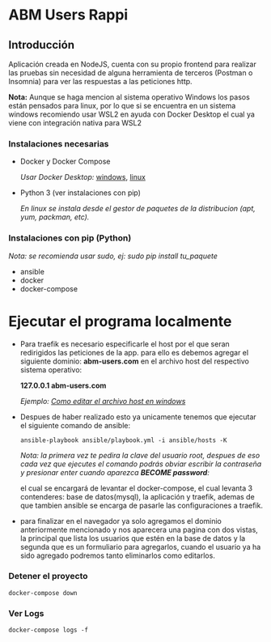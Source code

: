 # ABM Users Rappi

## Introducción
Aplicación creada en NodeJS, cuenta con su propio frontend para realizar las pruebas sin necesidad de alguna herramienta de terceros (Postman o Insomnia)
para ver las respuestas a las peticiones http.

**Nota:** Aunque se haga mencion al sistema operativo Windows los pasos están pensados para linux, por lo que si se encuentra en un sistema windows recomiendo usar WSL2 en ayuda con Docker Desktop el cual ya viene con integración nativa para WSL2


### Instalaciones necesarias
- Docker y Docker Compose 

    *Usar Docker Desktop:* [windows](https://docs.docker.com/desktop/install/windows-install/), [linux](https://docs.docker.com/desktop/install/linux-install/)

- Python 3 (ver instalaciones con pip)

    *En linux se instala desde el gestor de paquetes de la distribucion (apt, yum, packman, etc).*


### Instalaciones con pip (Python)
*Nota: se recomienda usar sudo, ej: sudo pip install tu_paquete*
- ansible
- docker
- docker-compose

# Ejecutar el programa localmente
- Para traefik es necesario especificarle el host por el que seran redirigidos las peticiones de la app. para ello es debemos agregar el siguiente dominio: **abm-users.com** en el archivo host del respectivo sistema operativo:

    **127.0.0.1 abm-users.com**

    *Ejemplo: [Como editar el archivo host en windows](https://www.solvetic.com/tutoriales/article/10544-como-abrir-y-editar-archivo-hosts-windows-11/)*


- Despues de haber realizado esto ya unicamente tenemos que ejecutar el siguiente comando de ansible:

    ``` ansible-playbook ansible/playbook.yml -i ansible/hosts -K ``` 
    
    *Nota: la primera vez te pedira la clave del usuario root, despues de eso cada vez que ejecutes el comando podrás obviar escribir la contraseña y presionar enter cuando aparezca **BECOME password**:*

    el cual se encargará de levantar el docker-compose, el cual levanta 3 contenderes: base de datos(mysql), la aplicación y traefik, ademas de que tambien ansible se encarga de pasarle las configuraciones a traefik.

- para finalizar en el navegador ya solo agregamos el dominio anteriormente mencionado y nos aparecera una pagina con dos vistas, la principal que lista los usuarios que estén en la base de datos y la segunda que es un formuliario para agregarlos, cuando el usuario ya ha sido agregado podremos tanto eliminarlos como editarlos.

### Detener el proyecto
 ``` docker-compose down ```


### Ver Logs
 ``` docker-compose logs -f ```